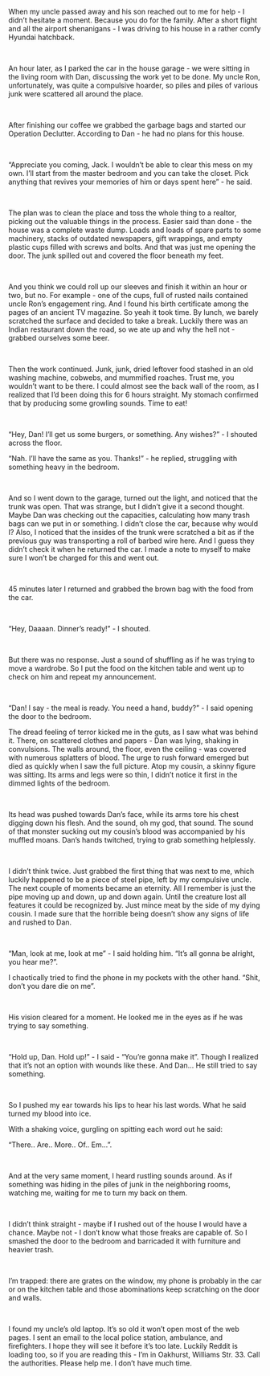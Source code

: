 When my uncle passed away and his son reached out to me for help - I didn’t hesitate a moment. Because you do for the family. After a short flight and all the airport shenanigans - I was driving to his house in a rather comfy Hyundai hatchback.

&#x200B;

An hour later, as I parked the car in the house garage - we were sitting in the living room with Dan, discussing the work yet to be done. My uncle Ron, unfortunately, was quite a compulsive hoarder, so piles and piles of various junk were scattered all around the place.

&#x200B;

After finishing our coffee we grabbed the garbage bags and started our Operation Declutter. According to Dan - he had no plans for this house.

&#x200B;

“Appreciate you coming, Jack. I wouldn’t be able to clear this mess on my own. I’ll start from the master bedroom and you can take the closet. Pick anything that revives your memories of him or days spent here” - he said. 

&#x200B;

The plan was to clean the place and toss the whole thing to a realtor, picking out the valuable things in the process. Easier said than done - the house was a complete waste dump. Loads and loads of spare parts to some machinery, stacks of outdated newspapers, gift wrappings, and empty plastic cups filled with screws and bolts. And that was just me opening the door. The junk spilled out and covered the floor beneath my feet.

&#x200B;

And you think we could roll up our sleeves and finish it within an hour or two, but no. For example - one of the cups, full of rusted nails contained uncle Ron’s engagement ring. And I found his birth certificate among the pages of an ancient TV magazine. So yeah it took time. By lunch, we barely scratched the surface and decided to take a break. Luckily there was an Indian restaurant down the road, so we ate up and why the hell not - grabbed ourselves some beer. 

&#x200B;

Then the work continued. Junk, junk,  dried leftover food stashed in an old washing machine, cobwebs, and mummified roaches. Trust me, you wouldn’t want to be there. I could almost see the back wall of the room, as I realized that I’d been doing this for 6 hours straight. My stomach confirmed that by producing some growling sounds. Time to eat!

&#x200B;

“Hey, Dan! I’ll get us some burgers, or something. Any wishes?” - I shouted across the floor.

“Nah. I’ll have the same as you. Thanks!” - he replied, struggling with something heavy in the bedroom. 

&#x200B;

And so I went down to the garage, turned out the light, and noticed that the trunk was open. That was strange, but I didn’t give it a second thought. Maybe Dan was checking out the capacities, calculating how many trash bags can we put in or something. I didn’t close the car, because why would I? Also, I noticed that the insides of the trunk were scratched a bit as if the previous guy was transporting a roll of barbed wire here. And I guess they didn’t check it when he returned the car. I made a note to myself to make sure I won’t be charged for this and went out. 

&#x200B;

45 minutes later I returned and grabbed the brown bag with the food from the car.

&#x200B;

“Hey, Daaaan. Dinner’s ready!” - I shouted. 

&#x200B;

But there was no response. Just a sound of shuffling as if he was trying to move a wardrobe. So I put the food on the kitchen table and went up to check on him and repeat my announcement. 

&#x200B;

“Dan! I say - the meal is ready. You need a hand, buddy?” - I said opening the door to the bedroom. 

The dread feeling of terror kicked me in the guts, as I saw what was behind it. There, on scattered clothes and papers - Dan was lying, shaking in convulsions. The walls around, the floor, even the ceiling - was covered with numerous splatters of blood. The urge to rush forward emerged but died as quickly when I saw the full picture. Atop my cousin, a skinny figure was sitting. Its arms and legs were so thin, I didn’t notice it first in the dimmed lights of the bedroom. 

&#x200B;

Its head was pushed towards Dan’s face, while its arms tore his chest digging down his flesh. And the sound, oh my god, that sound. The sound of that monster sucking out my cousin’s blood was accompanied by his muffled moans. Dan’s hands twitched, trying to grab something helplessly.

&#x200B;

I didn’t think twice. Just grabbed the first thing that was next to me, which luckily happened to be a piece of steel pipe, left by my compulsive uncle. The next couple of moments became an eternity. All I remember is just the pipe moving up and down, up and down again. Until the creature lost all features it could be recognized by. Just mince meat by the side of my dying cousin. I made sure that the horrible being doesn’t show any signs of life and rushed to Dan. 

&#x200B;

“Man, look at me, look at me” - I said holding him. “It’s all gonna be alright, you hear me?”. 

I chaotically tried to find the phone in my pockets with the other hand. “Shit, don’t you dare die on me”.

&#x200B;

His vision cleared for a moment. He looked me in the eyes as if he was trying to say something. 

&#x200B;

“Hold up, Dan. Hold up!” - I said - “You’re gonna make it”. Though I realized that it’s not an option with wounds like these. And Dan… He still tried to say something.

&#x200B;

So I pushed my ear towards his lips to hear his last words. What he said turned my blood into ice. 

With a shaking voice, gurgling on spitting each word out he said:

“There.. Are.. More.. Of.. Em…”.

&#x200B;

And at the very same moment, I heard rustling sounds around. As if something was hiding in the piles of junk in the neighboring rooms, watching me, waiting for me to turn my back on them. 

&#x200B;

I didn’t think straight - maybe if I rushed out of the house I would have a chance. Maybe not - I don’t know what those freaks are capable of. So I smashed the door to the bedroom and barricaded it with furniture and heavier trash. 

&#x200B;

I’m trapped: there are grates on the window, my phone is probably in the car or on the kitchen table and those abominations keep scratching on the door and walls. 

&#x200B;

I found my uncle’s old laptop. It’s so old it won’t open most of the web pages. I sent an email to the local police station, ambulance, and firefighters. I hope they will see it before it’s too late. Luckily Reddit is loading too, so if you are reading this - I’m in Oakhurst, Williams Str. 33. Call the authorities. Please help me. I don’t have much time.
